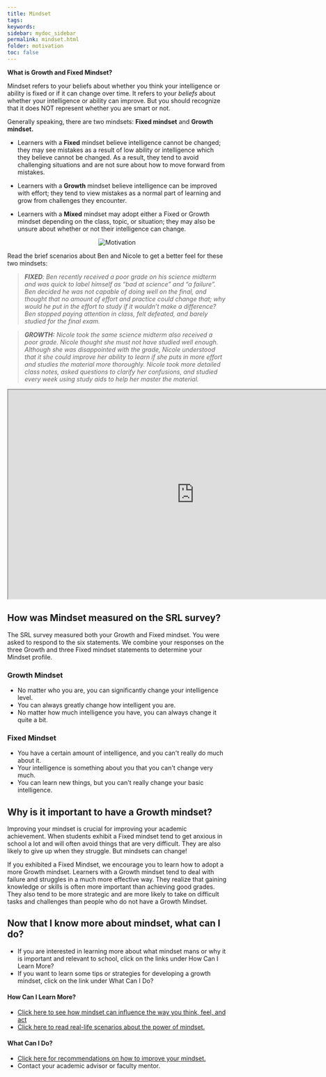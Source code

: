 ```yaml
---
title: Mindset
tags: 
keywords: 
sidebar: mydoc_sidebar
permalink: mindset.html
folder: motivation
toc: false
---
```



**What is Growth and Fixed Mindset?**

Mindset refers to your beliefs about whether you think your intelligence or ability is fixed or if it can change over time. It refers to your *beliefs* about whether your intelligence or ability can improve. But you should recognize that it does NOT represent whether you are smart or not.

Generally speaking, there are two mindsets: **Fixed mindset** and **Growth mindset.**

* Learners with a **Fixed** mindset believe intelligence cannot be changed; they may see mistakes as a result of low ability or    intelligence which they believe cannot be changed. As a result, they tend to avoid challenging situations and are not sure about how to move forward from mistakes.

* Learners with a **Growth** mindset believe intelligence can be improved with effort; they tend to view mistakes as a normal part of learning and grow from challenges they encounter.

* Learners with a **Mixed** mindset may adopt either a Fixed or Growth mindset depending on the class, topic, or situation; they may also be unsure about whether or not their intelligence can change.


<center><img src='images/motivation.png' alt='Motivation' /></center>

Read the brief scenarios about Ben and Nicole to get a better feel for these two mindsets:

> ***FIXED**: Ben recently received a poor grade on his science midterm and was quick to label himself as “bad at science” and “a failure”. Ben decided he was not capable of doing well on the final, and thought that no amount of effort and practice could change that; why would he put in the effort to study if it wouldn’t make a difference? Ben stopped paying attention in class, felt defeated, and barely studied for the final exam.*


> ***GROWTH:** Nicole took the same science midterm also received a poor grade. Nicole thought she must not have studied well enough. Although she was disappointed with the grade, Nicole understood that it she could improve her ability to learn if she puts in more effort and studies the material more thoroughly. Nicole took more detailed class notes, asked questions to clarify her confusions, and studied every week using study aids to help her master the material.*

<div class="embed-responsive embed-responsive-16by9"><iframe width="853" height="480" src="https://www.youtube.com/embed/xe4U4f5aP7s?autoplay=0"></iframe></div>

## How was Mindset measured on the SRL survey?

The SRL survey measured both your Growth and Fixed mindset. You were asked to respond to the six statements. We combine your responses on the three Growth and three Fixed mindset statements to determine your Mindset profile. 

### Growth Mindset

* No matter who you are, you can significantly change your intelligence level.
* You can always greatly change how intelligent you are.
* No matter how much intelligence you have, you can always change it quite a bit.

### Fixed Mindset

* You have a certain amount of intelligence, and you can't really do much about it.
* Your intelligence is something about you that you can't change very much.
* You can learn new things, but you can't really change your basic intelligence.

## Why is it important to have a Growth mindset?

Improving your mindset is crucial for improving your academic achievement. When students exhibit a Fixed mindset tend to get anxious in school a lot and will often avoid things that are very difficult. They are also likely to give up when they struggle. But mindsets can change!

If you exhibited a Fixed Mindset, we encourage you to learn how to adopt a more Growth mindset. Learners with a Growth mindset tend to deal with failure and struggles in a much more effective way. They realize that gaining knowledge or skills is often more important than achieving good grades. They also tend to be more strategic and are more likely to take on difficult tasks and challenges than people who do not have a Growth Mindset. 

## Now that I know more about mindset, what can I do?

* If you are interested in learning more about what mindset mans or why it is important and relevant to school, click on the links under How Can I Learn More?
* If you want to learn some tips or strategies for developing a growth mindset, click on the link under What Can I Do?

#### How Can I Learn More?

* [Click here to see how mindset can influence the way you think, feel, and act](mindset_influence.html)
* [Click here to read real-life scenarios about the power of mindset.](mindset_profile.html)


#### What Can I Do?

* [Click here for recommendations on how to improve your mindset.](mindset_recommendations.html)
* Contact your academic advisor or faculty mentor.


